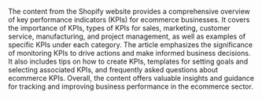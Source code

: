 The content from the Shopify website provides a comprehensive overview of key performance indicators (KPIs) for ecommerce businesses. It covers the importance of KPIs, types of KPIs for sales, marketing, customer service, manufacturing, and project management, as well as examples of specific KPIs under each category. The article emphasizes the significance of monitoring KPIs to drive actions and make informed business decisions. It also includes tips on how to create KPIs, templates for setting goals and selecting associated KPIs, and frequently asked questions about ecommerce KPIs. Overall, the content offers valuable insights and guidance for tracking and improving business performance in the ecommerce sector.